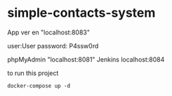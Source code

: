 # simple-contacts-system 

App ver en "localhost:8083"

user:User
password: P4ssw0rd

phpMyAdmin  "localhost:8081"
Jenkins localhost:8084

to run this project 

    docker-compose up -d


